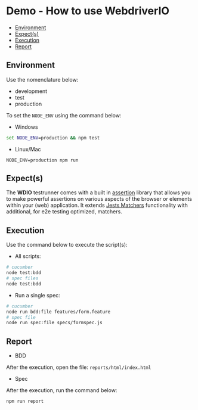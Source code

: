 # Demo - How to use WebdriverIO

- [Environment](#environment)
- [Expect(s)](#expects)
- [Execution](#execution)
- [Report](#report)

## Environment

Use the nomenclature below:

- development
- test
- production

To set the `NODE_ENV` using the command below:

- Windows

```cmd
set NODE_ENV=production && npm test
```

- Linux/Mac

```shell
NODE_ENV=production npm run
```

## Expect(s)

The **WDIO** testrunner comes with a built in [assertion](https://webdriver.io/docs/assertion.html) library that allows you to make powerful assertions on various aspects of the browser or elements within your (web) application. It extends [Jests Matchers](https://jestjs.io/docs/en/expect) functionality with additional, for e2e testing optimized, matchers.

## Execution

Use the command below to execute the script(s):

- All scripts:

```bash
# cucumber
node test:bdd
# spec files
node test:bdd
```

- Run a single spec:

```bash
# cucumber
node run bdd:file features/form.feature
# spec file
node run spec:file specs/formspec.js
```

## Report

- BDD

After the execution, open the file: `reports/html/index.html`

- Spec

After the execution, run the command below:

```sh
npm run report
```
